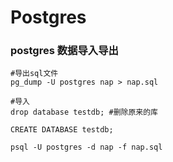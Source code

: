 # Postgres

### postgres 数据导入导出

```shell
#导出sql文件
pg_dump -U postgres nap > nap.sql

#导入
drop database testdb; #删除原来的库

CREATE DATABASE testdb;

psql -U postgres -d nap -f nap.sql
```

